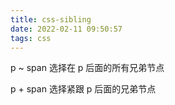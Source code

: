 ```yaml
---
title: css-sibling
date: 2022-02-11 09:50:57
tags: css
---
```


p ~ span 选择在 p 后面的所有兄弟节点

p + span 选择紧跟 p 后面的兄弟节点
